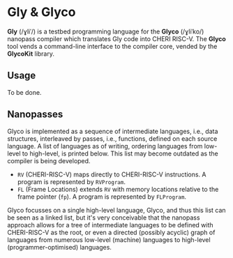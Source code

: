 # Gly & Glyco
**Gly** (/ɣliˈ/) is a testbed programming language for the **Glyco** (/ɣliˈko/) nanopass compiler which translates Gly code into CHERI RISC-V. The **Glyco** tool vends a command-line interface to the compiler core, vended by the **GlycoKit** library.

## Usage
To be done.

## Nanopasses
Glyco is implemented as a sequence of intermediate languages, i.e., data structures, interleaved by passes, i.e., functions, defined on each source language. A list of languages as of writing, ordering languages from low-level to high-level, is printed below. This list may become outdated as the compiler is being developed.

* `RV` (CHERI-RISC-V) maps directly to CHERI-RISC-V instructions. A program is represented by `RVProgram`.
* `FL` (Frame Locations) extends `RV` with memory locations relative to the frame pointer (`fp`). A program is represented by `FLProgram`.

Glyco focusses on a single high-level language, Glyco, and thus this list can be seen as a linked list, but it's very conceivable that the nanopass approach allows for a tree of intermediate languages to be defined with CHERI-RISC-V as the root, or even a directed (possibly acyclic) graph of languages from numerous low-level (machine) languages to high-level (programmer-optimised) languages.
